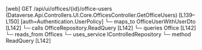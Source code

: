 [web] GET /api/ui/offices/{id}/office-users  (Dataverse.Api.Controllers.UI.Core.OfficesController.GetOfficeUsers)  [L139–L150] [auth=Authentication.UserPolicy]
  └─ maps_to OfficeUserWithUserDto [L142]
  └─ calls OfficeRepository.ReadQuery [L142]
  └─ queries Office [L142]
    └─ reads_from Offices
  └─ uses_service IControlledRepository<Office>
    └─ method ReadQuery [L142]

